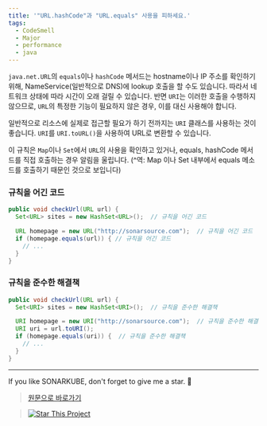 ```yaml
---
title: '"URL.hashCode"과 "URL.equals" 사용을 피하세요.'
tags:
  - CodeSmell
  - Major
  - performance
  - java
---
```


`java.net.URL`의 `equals`이나 `hashCode` 메서드는 hostname이나 IP 주소를 확인하기 위해, NameService(일반적으로 DNS)에 lookup 호출을 할 수도 있습니다.
따라서 네트워크 상태에 따라 시간이 오래 걸릴 수 있습니다.
반면 `URI`는 이러한 호출을 수행하지 않으므로, `URL`의 특정한 기능이 필요하지 않은 경우, 이를 대신 사용해야 합니다.

일반적으로 리소스에 실제로 접근할 필요가 하기 전까지는 `URI` 클래스를 사용하는 것이 좋습니다.
`URI`를 `URI.toURL()`을 사용하여 URL로 변환할 수 있습니다.

이 규칙은 `Map`이나 `Set`에서 `URL`의 사용을 확인하고 있거나, equals, hashCode 메서드를 직접 호출하는 경우 알림을 울립니다.
(^역: Map 이나 Set 내부에서 equals 메소드를 호출하기 때문인 것으로 보입니다)

### 규칙을 어긴 코드

```java
public void checkUrl(URL url) {
  Set<URL> sites = new HashSet<URL>();  // 규칙을 어긴 코드

  URL homepage = new URL("http://sonarsource.com");  // 규칙을 어긴 코드
  if (homepage.equals(url)) { // 규칙을 어긴 코드
    // ...
  }
}
```

### 규칙을 준수한 해결책

```java
public void checkUrl(URL url) {
  Set<URI> sites = new HashSet<URI>();  // 규칙을 준수한 해결책

  URI homepage = new URI("http://sonarsource.com");  // 규칙을 준수한 해결책
  URI uri = url.toURI();
  if (homepage.equals(uri)) {  // 규칙을 준수한 해결책
    // ...
  }
}
```

---

If you like SONARKUBE, don't forget to give me a star. :star2:

> [원문으로 바로가기](https://rules.sonarsource.com/java/RSPEC-2112)

> [![Star This Project](https://img.shields.io/github/stars/kantabile/sonarkube.svg?label=Stars&style=social)](https://github.com/kantabile/sonarkube)
